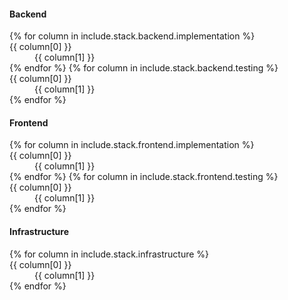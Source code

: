 #### Backend

<dl>
{% for column in include.stack.backend.implementation %}
    <dt>{{ column[0] }}</dt>
    <dd>{{ column[1] }}</dd>
{% endfor %}
{% for column in include.stack.backend.testing %}
    <dt>{{ column[0] }}</dt>
    <dd>{{ column[1] }}</dd>
{% endfor %}
</dl>

#### Frontend

<dl>
{% for column in include.stack.frontend.implementation %}
    <dt>{{ column[0] }}</dt>
    <dd>{{ column[1] }}</dd>
{% endfor %}
{% for column in include.stack.frontend.testing %}
    <dt>{{ column[0] }}</dt>
    <dd>{{ column[1] }}</dd>
{% endfor %}
</dl>

#### Infrastructure

<dl>
{% for column in include.stack.infrastructure %}
    <dt>{{ column[0] }}</dt>
    <dd>{{ column[1] }}</dd>
{% endfor %}
</dl>